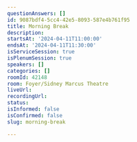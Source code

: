 ```yaml
---
questionAnswers: []
id: 9087bdf4-5cc4-42e5-8093-587e4b761f95
title: Morning Break
description: 
startsAt: '2024-04-11T11:00:00'
endsAt: '2024-04-11T11:30:00'
isServiceSession: true
isPlenumSession: true
speakers: []
categories: []
roomId: 42148
room: Foyer/Sidney Marcus Theatre
liveUrl: 
recordingUrl: 
status: 
isInformed: false
isConfirmed: false
slug: morning-break

---
```

